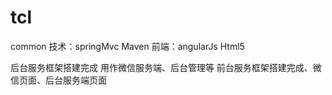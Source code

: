 # tcl
common
技术：springMvc Maven
前端：angularJs Html5 


后台服务框架搭建完成 用作微信服务端、后台管理等
前台服务框架搭建完成、微信页面、后台服务端页面











